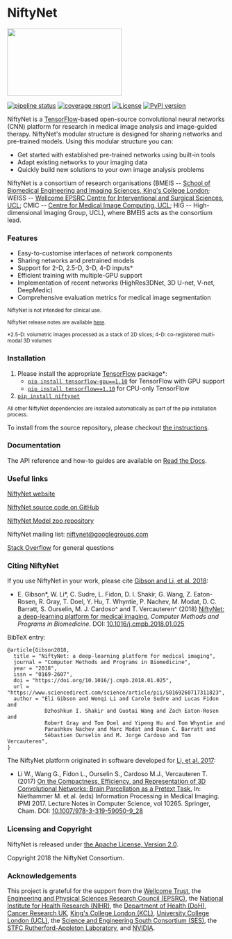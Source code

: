 # NiftyNet

<img src="https://github.com/NifTK/NiftyNet/raw/dev/niftynet-logo.png" width="263" height="155">

[![pipeline status](https://gitlab.com/NifTK/NiftyNet/badges/dev/pipeline.svg)](https://github.com/NifTK/NiftyNet/commits/dev)
[![coverage report](https://gitlab.com/NifTK/NiftyNet/badges/dev/coverage.svg)](https://github.com/NifTK/NiftyNet)
[![License](https://img.shields.io/badge/License-Apache%202.0-blue.svg)](https://github.com/NifTK/NiftyNet/blob/dev/LICENSE)
[![PyPI version](https://badge.fury.io/py/NiftyNet.svg)](https://badge.fury.io/py/NiftyNet)

NiftyNet is a [TensorFlow][tf]-based open-source convolutional neural networks (CNN) platform for research in medical image analysis and image-guided therapy.
NiftyNet's modular structure is designed for sharing networks and pre-trained models.
Using this modular structure you can:

* Get started with established pre-trained networks using built-in tools
* Adapt existing networks to your imaging data
* Quickly build new solutions to your own image analysis problems

NiftyNet is a consortium of research organisations
(BMEIS -- [School of Biomedical Engineering and Imaging Sciences, King's College London][bmeis];
WEISS -- [Wellcome EPSRC Centre for Interventional and Surgical Sciences, UCL][weiss];
CMIC -- [Centre for Medical Image Computing, UCL][cmic];
HIG -- High-dimensional Imaging Group, UCL), where BMEIS acts as the consortium lead.


### Features

* Easy-to-customise interfaces of network components
* Sharing networks and pretrained models
* Support for 2-D, 2.5-D, 3-D, 4-D inputs*
* Efficient training with multiple-GPU support
* Implementation of recent networks (HighRes3DNet, 3D U-net, V-net, DeepMedic)
* Comprehensive evaluation metrics for medical image segmentation

 <sup>NiftyNet is not intended for clinical use.</sup>

 <sup>NiftyNet release notes are available [here][changelog].</sup>

 <sup>*2.5-D: volumetric images processed as a stack of 2D slices;
4-D: co-registered multi-modal 3D volumes</sup>

[changelog]: CHANGELOG.md


### Installation

1. Please install the appropriate [TensorFlow][tf] package*:
   * [`pip install tensorflow-gpu==1.10`][tf-pypi-gpu] for TensorFlow with GPU support
   * [`pip install tensorflow==1.10`][tf-pypi] for CPU-only TensorFlow
1. [`pip install niftynet`](https://pypi.org/project/NiftyNet/)

 <sup>All other NiftyNet dependencies are installed automatically as part of the pip installation process.

To install from the source repository, please checkout [the instructions](http://niftynet.readthedocs.io/en/dev/installation.html).</sup>

[tf-pypi-gpu]: https://pypi.org/project/tensorflow-gpu/
[tf-pypi]: https://pypi.org/project/tensorflow/


### Documentation
The API reference and how-to guides are available on [Read the Docs][rtd-niftynet].

[rtd-niftynet]: http://niftynet.rtfd.io/

### Useful links

[NiftyNet website][niftynet-io]

[NiftyNet source code on GitHub][niftynet-github]

[NiftyNet Model zoo repository][niftynet-zoo]

NiftyNet mailing list: [niftynet@googlegroups.com][ml-niftynet]

[Stack Overflow](https://stackoverflow.com/questions/tagged/niftynet) for general questions

[niftynet-io]: http://niftynet.io/
[niftynet-github]: https://github.com/NifTK/NiftyNet
[niftynet-zoo]: https://github.com/NifTK/NiftyNetModelZoo/blob/master/README.md
[ml-niftynet]: mailto:niftynet@googlegroups.com


### Citing NiftyNet

If you use NiftyNet in your work, please cite [Gibson and Li, et al. 2018][cmpb2018]:

* E. Gibson\*, W. Li\*, C. Sudre, L. Fidon, D. I. Shakir, G. Wang, Z. Eaton-Rosen, R. Gray, T. Doel, Y. Hu, T. Whyntie, P. Nachev, M. Modat, D. C. Barratt, S. Ourselin, M. J. Cardoso\^ and T. Vercauteren\^ (2018)
[NiftyNet: a deep-learning platform for medical imaging][cmpb2018], _Computer Methods and Programs in Biomedicine_.
DOI: [10.1016/j.cmpb.2018.01.025][cmpb2018]


BibTeX entry:

```
@article{Gibson2018,
  title = "NiftyNet: a deep-learning platform for medical imaging",
  journal = "Computer Methods and Programs in Biomedicine",
  year = "2018",
  issn = "0169-2607",
  doi = "https://doi.org/10.1016/j.cmpb.2018.01.025",
  url = "https://www.sciencedirect.com/science/article/pii/S0169260717311823",
  author = "Eli Gibson and Wenqi Li and Carole Sudre and Lucas Fidon and
            Dzhoshkun I. Shakir and Guotai Wang and Zach Eaton-Rosen and
            Robert Gray and Tom Doel and Yipeng Hu and Tom Whyntie and
            Parashkev Nachev and Marc Modat and Dean C. Barratt and
            Sébastien Ourselin and M. Jorge Cardoso and Tom Vercauteren",
}
```
The NiftyNet platform originated in software developed for [Li, et al. 2017][ipmi2017]:

* Li W., Wang G., Fidon L., Ourselin S., Cardoso M.J., Vercauteren T. (2017)
[On the Compactness, Efficiency, and Representation of 3D Convolutional Networks: Brain Parcellation as a Pretext Task.][ipmi2017]
In: Niethammer M. et al. (eds) Information Processing in Medical Imaging. IPMI 2017.
Lecture Notes in Computer Science, vol 10265. Springer, Cham.
DOI: [10.1007/978-3-319-59050-9_28][ipmi2017]


[ipmi2017]: https://doi.org/10.1007/978-3-319-59050-9_28
[cmpb2018]: https://doi.org/10.1016/j.cmpb.2018.01.025


### Licensing and Copyright

NiftyNet is released under [the Apache License, Version 2.0](https://github.com/NifTK/NiftyNet/blob/dev/LICENSE).

Copyright 2018 the NiftyNet Consortium.

### Acknowledgements

This project is grateful for the support from
the [Wellcome Trust][wt],
the [Engineering and Physical Sciences Research Council (EPSRC)][epsrc],
the [National Institute for Health Research (NIHR)][nihr],
the [Department of Health (DoH)][doh],
[Cancer Research UK][cruk],
[King's College London (KCL)][kcl],
[University College London (UCL)][ucl],
the [Science and Engineering South Consortium (SES)][ses],
the [STFC Rutherford-Appleton Laboratory][ral], and [NVIDIA][nvidia].

[bmeis]: https://www.kcl.ac.uk/lsm/research/divisions/imaging/index.aspx
[cmic]: http://cmic.cs.ucl.ac.uk
[ucl]: http://www.ucl.ac.uk
[kcl]: http://www.kcl.ac.uk
[cruk]: https://www.cancerresearchuk.org
[tf]: https://www.tensorflow.org/
[weiss]: http://www.ucl.ac.uk/weiss
[wt]: https://wellcome.ac.uk/
[epsrc]: https://www.epsrc.ac.uk/
[nihr]: https://www.nihr.ac.uk/
[doh]: https://www.gov.uk/government/organisations/department-of-health
[ses]: https://www.ses.ac.uk/
[ral]: http://www.stfc.ac.uk/about-us/where-we-work/rutherford-appleton-laboratory/
[nvidia]: http://www.nvidia.com

